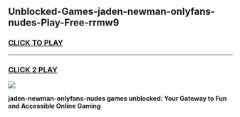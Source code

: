 
## Unblocked-Games-jaden-newman-onlyfans-nudes-Play-Free-rrmw9
<h3>
<a href="https://premium76.site?title=jaden-newman-onlyfans-nudes&ref=10A">CLICK TO PLAY</a></h3>
<hr>

<h3>
<a href="https://premium76.site?title=jaden-newman-onlyfans-nudes&ref=10A">CLICK 2 PLAY</a>
  
</h3>

<a href="https://premium76.site?title=jaden-newman-onlyfans-nudes&ref=10A"><img src="https://clearcache.store/games.png"></a>


**jaden-newman-onlyfans-nudes games unblocked: Your Gateway to Fun and Accessible Online Gaming**
